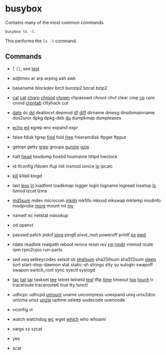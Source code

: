# busybox

Contains many of the most common commands.

	busybox ls -l

This performs the `ls -l` command.


## Commands

- `[` `[[`, see [test](../test/)

- adjtimex ar arp arping ash awk

- basename blockdev brctl bunzip2 bzcat bzip2

- [cal](../cal/) [cat](../cat/) [chgrp](../chgrp) [chmod](../chmod/)
  [chown](../chown/) chpasswd chroot chvt clear cmp [cp](../cp/) cpio
  crond [crontab](../crontab/) cttyhack cut

- [date](../date/) dc [dd](../dd/) deallocvt depmod [df](../df/)
  [diff](../diff/) dirname dmesg dnsdomainname dos2unix dpkg dpkg-deb
  [du](../du/) dumpkmap dumpleases

- [echo](../echo/) [ed](../ed/) egrep env expand expr
 
- false fdisk fgrep [find](../find/) fold [free](../free/) freeramdisk
  ftpget ftpput
 
- getopt getty [grep](../grep/) groups [gunzip](../gunzip/)
  [gzip](../gzip/)

- halt [head](../head/) hexdump hostid hostname httpd hwclock

- id ifconfig ifdown ifup init insmod ionice [ip](../ip/) ipcalc

- [kill](../kill/) killall klogd

- last [less](../less/) [ln](../ln/) loadfont loadkmap logger login
  logname logread losetup [ls](../ls/) lsmod lzcat lzma

- [md5sum](../md5sum/) mdev microcom [mkdir](../mkdir/) mkfifo mknod
  mkswap mktemp modinfo modprobe [more](../more/) mount mt [mv](../mv/)

- nameif nc netstat nslookup

- od openvt

- passwd patch pidof [ping](../ping/) ping6 pivot_root poweroff printf
  [ps](../ps/) [pwd](../pwd/)

- rdate readlink realpath reboot renice reset rev [rm](../rm/)
  [rmdir](../rmdir/) rmmod route rpm rpm2cpio run-parts

- sed seq setkeycodes setsid sh [sha1sum](../sha1sum/) sha256sum
  sha512sum [sleep](../sleep/) sort start-stop-daemon stat static-sh
  strings stty su sulogin swapoff swapon switch_root sync sysctl syslogd

- [tac](../tac/) [tail](../tail/) [tar](../tar/) taskset [tee](../tee/)
  telnet telnetd [test](../test/) tftp [time](../time/) timeout
  [top](../top/) [touch](../touch/) tr traceroute traceroute6 true tty
  tunctl

- udhcpc udhcpd [umount](../umount/) uname uncompress unexpand uniq
  unix2dos unlzma unxz [unzip](../unzip/) uptime usleep uudecode
  uuencode

- vconfig vi

- watch watchdog [wc](../wc/) wget [which](../which/) who whoami

- xargs xz xzcat

- yes

- zcat
